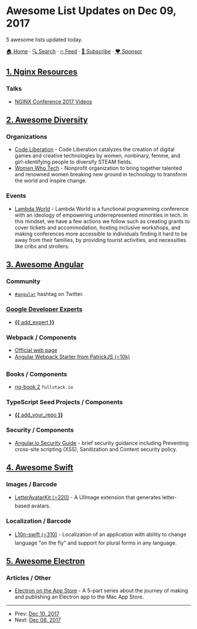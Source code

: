 # Awesome List Updates on Dec 09, 2017

5 awesome lists updated today.

[🏠 Home](/README.md) · [🔍 Search](https://www.trackawesomelist.com/search/) · [🔥 Feed](https://www.trackawesomelist.com/rss.xml) · [📮 Subscribe](https://trackawesomelist.us17.list-manage.com/subscribe?u=d2f0117aa829c83a63ec63c2f&id=36a103854c) · [❤️  Sponsor](https://github.com/sponsors/theowenyoung)



## [1. Nginx Resources](/content/fcambus/nginx-resources/README.md)

### Talks

*   [NGINX Conference 2017 Videos](https://www.youtube.com/playlist?list=PLGz_X9w9raXeT-z_rcZ9yF0kV5SENZ-yt)

## [2. Awesome Diversity](/content/folkswhocode/awesome-diversity/README.md)

### Organizations

*   [Code Liberation](http://codeliberation.org/) - Code Liberation catalyzes the creation of digital games and creative technologies by women, nonbinary, femme, and girl-identifying people to diversify STEAM fields.
*   [Women Who Tech](https://www.womenwhotech.com/) - Nonprofit organization to bring together talented and renowned women breaking new ground in technology to transform the world and inspire change.

### Events

*   [Lambda World](http://www.lambda.world/) - Lambda World is a functional programming conference with an ideology of empowering underrepresented minorities in tech. In this mindset, we have a few actions we follow such as creating grants to cover tickets and accommodation, hosting inclusive workshops, and making conferences more accessible to individuals finding it hard to be away from their families, by providing tourist activities, and necessities like cribs and strollers.

## [3. Awesome Angular](/content/PatrickJS/awesome-angular/README.md)

### Community

*   [`#angular`](https://twitter.com/hashtag/angular) hashtag on Twitter.

### [Google Developer Experts](https://developers.google.com/experts/all/technology/web-technologies)

*   [**{{** add\_expert **}}**](https://github.com/gdi2290/awesome-angular/edit/gh-pages/README.md)

### Webpack / Components

*   [Official web page](https://webpack.js.org)
*   [Angular Webpack Starter from PatrickJS (⭐10k)](https://github.com/gdi2290/angular-starter)

### Books / Components

*   [ng-book 2](https://www.ng-book.com/2/) `fullstack.io`

### TypeScript Seed Projects / Components

*   [**{{** add\_your\_repo **}}**](https://github.com/gdi2290/awesome-angular/edit/gh-pages/README.md)

### Security / Components

*   [Angular.io Security Guide](https://angular.io/guide/security) - brief security guidance including Preventing cross-site scripting (XSS), Sanitization and Content security policy.

## [4. Awesome Swift](/content/matteocrippa/awesome-swift/README.md)

### Images / Barcode

*   [LetterAvatarKit (⭐220)](https://github.com/vpeschenkov/LetterAvatarKit) - A UIImage extension that generates letter-based avatars.

### Localization / Barcode

*   [L10n-swift (⭐310)](https://github.com/Decybel07/L10n-swift) - Localization of an application with ability to change language "on the fly" and support for plural forms in any language.

## [5. Awesome Electron](/content/sindresorhus/awesome-electron/README.md)

### Articles / Other

*   [Electron on the App Store](https://medium.com/@yoannm/pushing-electron-on-the-mac-appstore-early-stages-7dcb85936f92) - A 5-part series about the journey of making and publishing an Electron app to the Mac App Store.

---

- Prev: [Dec 10, 2017](/content/2017/12/10/README.md)
- Next: [Dec 08, 2017](/content/2017/12/08/README.md)